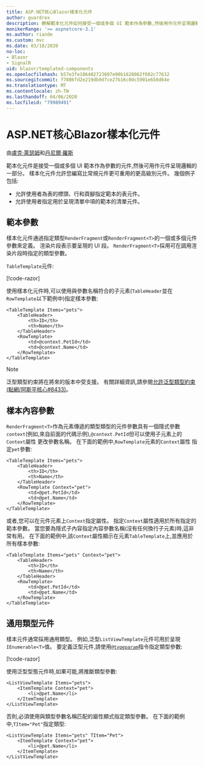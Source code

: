 ```yaml
---
title: ASP.NET核心Blazor樣本化元件
author: guardrex
description: 瞭解範本化元件如何接受一個或多個 UI 範本作為參數,然後用作元件呈現邏輯的一部分。
monikerRange: '>= aspnetcore-3.1'
ms.author: riande
ms.custom: mvc
ms.date: 03/18/2020
no-loc:
- Blazor
- SignalR
uid: blazor/templated-components
ms.openlocfilehash: b57e3fe186402723607e90b1628062f602c77632
ms.sourcegitcommit: f7886fd2e219db9d7ce27b16c0dc5901e658d64e
ms.translationtype: MT
ms.contentlocale: zh-TW
ms.lasthandoff: 04/06/2020
ms.locfileid: "79989491"
---
```

# <a name="aspnet-core-opno-locblazor-templated-components"></a>ASP.NET核心Blazor樣本化元件

由[盧克·萊瑟姆](https://github.com/guardrex)和[丹尼爾·羅斯](https://github.com/danroth27)

範本化元件是接受一個或多個 UI 範本作為參數的元件,然後可用作元件呈現邏輯的一部分。 樣本化元件允許您編寫比常規元件更可重用的更高級別元件。 幾個例子包括:

* 允許使用者為表的標頭、行和頁腳指定範本的表元件。
* 允許使用者指定用於呈現清單中項的範本的清單元件。

## <a name="template-parameters"></a>範本參數

樣本化元件通過指定類型`RenderFragment`或`RenderFragment<T>`的一個或多個元件參數來定義。 渲染片段表示要呈現的 UI 段。 `RenderFragment<T>`採用可在調用渲染片段時指定的類型參數。

`TableTemplate`元件:

[!code-razor[](common/samples/3.x/BlazorWebAssemblySample/Components/TableTemplate.razor)]

使用樣本化元件時,可以使用與參數名稱符合的子元素(`TableHeader`並在`RowTemplate`以下範例中)指定樣本參數:

```razor
<TableTemplate Items="pets">
    <TableHeader>
        <th>ID</th>
        <th>Name</th>
    </TableHeader>
    <RowTemplate>
        <td>@context.PetId</td>
        <td>@context.Name</td>
    </RowTemplate>
</TableTemplate>
```

> [!NOTE]
> 泛型類型約束將在將來的版本中受支援。 有關詳細資訊,請參閱[允許泛型類型約束(點網/阿斯平核心#8433)](https://github.com/dotnet/aspnetcore/issues/8433)。

## <a name="template-context-parameters"></a>樣本內容參數

`RenderFragment<T>`作為元素傳遞的類型類型的元件參數具有一個隱式參數`context`(例如,來自前面的代碼示例),`@context.PetId`但可以使用子元素上的`Context`屬性 更改參數名稱。 在下面的範例中,`RowTemplate`元素的`Context`屬性 指定`pet`參數:

```razor
<TableTemplate Items="pets">
    <TableHeader>
        <th>ID</th>
        <th>Name</th>
    </TableHeader>
    <RowTemplate Context="pet">
        <td>@pet.PetId</td>
        <td>@pet.Name</td>
    </RowTemplate>
</TableTemplate>
```

或者,您可以在元件元素上`Context`指定屬性。 指定`Context`屬性適用於所有指定的範本參數。 當您要為隱式子內容指定內容參數名稱(沒有任何換行子元素)時,這非常有用。 在下面的範例中,該`Context`屬性顯示在元素`TableTemplate`上,並應用於所有樣本參數:

```razor
<TableTemplate Items="pets" Context="pet">
    <TableHeader>
        <th>ID</th>
        <th>Name</th>
    </TableHeader>
    <RowTemplate>
        <td>@pet.PetId</td>
        <td>@pet.Name</td>
    </RowTemplate>
</TableTemplate>
```

## <a name="generic-typed-components"></a>通用類型元件

樣本元件通常採用通用類型。 例如,泛型`ListViewTemplate`元件可用於呈現`IEnumerable<T>`值。 要定義泛型元件,請使用[`@typeparam`](xref:mvc/views/razor#typeparam)指令指定類型參數:

[!code-razor[](common/samples/3.x/BlazorWebAssemblySample/Components/ListViewTemplate.razor)]

使用泛型型態元件時,如果可能,將推斷類型參數:

```razor
<ListViewTemplate Items="pets">
    <ItemTemplate Context="pet">
        <li>@pet.Name</li>
    </ItemTemplate>
</ListViewTemplate>
```

否則,必須使用與類型參數名稱匹配的屬性顯式指定類型參數。 在下面的範例中,`TItem="Pet"`指定類型:

```razor
<ListViewTemplate Items="pets" TItem="Pet">
    <ItemTemplate Context="pet">
        <li>@pet.Name</li>
    </ItemTemplate>
</ListViewTemplate>
```
